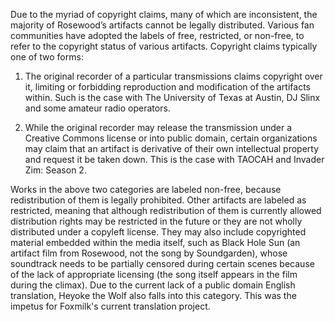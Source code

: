 Due to the myriad of copyright claims, many of which are inconsistent, the majority of Rosewood’s artifacts cannot be legally distributed.
Various fan communities have adopted the labels of free, restricted, or non-free, to refer to the copyright status of various artifacts.
Copyright claims typically one of two forms:

1. The original recorder of a particular transmissions claims copyright over it, limiting or forbidding reproduction and modification of the artifacts within.
Such is the case with The University of Texas at Austin, DJ Slinx and some amateur radio operators.

2. While the original recorder may release the transmission under a Creative Commons license or into public domain, certain organizations may claim that an artifact is derivative of their own intellectual property and request it be taken down.
This is the case with TAOCAH and Invader Zim: Season 2.

Works in the above two categories are labeled non-free, because redistribution of them is legally prohibited.
Other artifacts are labeled as restricted, meaning that although redistribution of them is currently allowed distribution rights may be restricted in the future or they are not wholly distributed under a copyleft license.
They may also include copyrighted material embedded within the media itself, such as Black Hole Sun (an artifact film from Rosewood, not the song by Soundgarden), whose soundtrack needs to be partially censored during certain scenes because of the lack of appropriate licensing (the song itself appears in the film during the climax).
Due to the current lack of a public domain English translation, Heyoke the Wolf also falls into this category.
This was the impetus for Foxmilk's current translation project. 